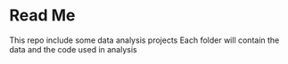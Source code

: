 #  Read Me
This repo include some data analysis projects
Each folder will contain the data and the code used in analysis

